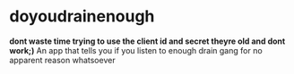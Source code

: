 # doyoudrainenough
<b>dont waste time trying to use the client id and secret theyre old and dont work;)</b>
An app that tells you if you listen to enough drain gang for no apparent reason whatsoever
